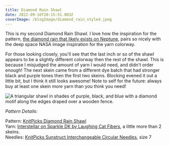 ```yaml
---
title: Diamond Rain Shawl
date: 2022-09-16T20:15:51.003Z
coverImage: /blogImage/diamond_rain_styled.jpeg
---
```

This is my second Diamond Rain Shawl. I love how the inspiration for the pattern, [the diamond rain that likely exists on Neptune](https://www.space.com/diamond-rain-atmosphere-uranus-neptune), pairs so nicely with the deep space NASA image inspiration for the yarn colorway.

For those looking closely, you'll see that the last inch or so of the shawl appears to be a slightly different colorway then the rest of the shawl. This is because I misjudged the amount of yarn I would need, and didn't order enough! The next skein came from a different dye batch that had stronger black and purple tones then the first two skeins. Blocking evened it out a little bit, but I think it still looks awesome! Note to self for the future: always buy at least one skein *more* yarn than you think you need!

![A triangular shawl in shades of purple, black, and blue with a diamond motif along the edges draped over a wooden fence.](https://www.thirtyacrefibers.com/blogImage/diamond_rain_extended.jpeg "Diamond Rain Shawl")

*Pattern Details:*

Pattern: [KnitPicks Diamond Rain Shawl](https://www.knitpicks.com/diamond-rain-shawl/p/56249)\
Yarn: [Interstellar on Sparkle DK by Laughing Cat Fibers](https://shop.laughingcatfibers.xyz/product/interstellar-made-to-order-uv-light), a little more than 2 skeins.\
Needles: [KnitPicks Sunstruct Interchangeable Circular Needles](https://www.knitpicks.com/sunstruck-options-interchangeable-circular-set-purple-cables/p/90613), size 7